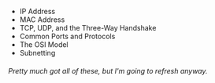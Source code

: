 - IP Address
- MAC Address
- TCP, UDP, and the Three-Way Handshake
- Common Ports and Protocols
- The OSI Model
- Subnetting
###### Pretty much got all of these, but I'm going to refresh anyway.
